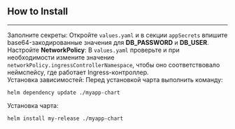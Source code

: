 ## How to Install

---
Заполните секреты: Откройте `values.yaml` и в секции `appSecrets` впишите 
base64-закодированные значения для **DB_PASSWORD** и **DB_USER**.  
Настройте **NetworkPolicy**: В `values.yaml` проверьте и при необходимости 
измените значение `networkPolicy.ingressControllerNamespace`, чтобы оно 
соответствовало неймспейсу, где работает Ingress-контроллер.  
Установка зависимостей: Перед установкой чарта выполнить команду:
```shell
helm dependency update ./myapp-chart
```

Установка чарта:
```shell
helm install my-release ./myapp-chart
```
